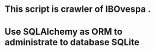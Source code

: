# This script is crawler of  IBOvespa .

# Use SQLAlchemy as ORM to administrate to database SQLite
